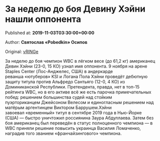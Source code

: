 
# За неделю до боя Девину Хэйни нашли оппонента

Published at: **2019-11-03T03:30:00+00:00**

Author: **Святослав «Pobedkin» Осипов**

Original: [vRINGe](https://vringe.com/news/129134-za-nedelyu-do-boya-devinu-kheyni-nashli-opponenta.htm)

За неделю до боя чемпион WBC в лёгком весе (до 61,2 кг) американец Девин Хэйни (23-0, 15 КО) узнал имя оппонента. 9 ноября на арене Staples Center (Лос-Анджелес, США) в андеркарде реванша «ютуберов» KSI и Логана Пола Хэйни проведёт дебютную защиту титула против Альфредо Сантьяго (12-0, 4 КО) из Доминиканской Республики. Претендента, правда, нет в топ-15 рейтинга WBC, но в его активе всё же есть парочка примечательных побед: решением большинства судей над стойким пуэрториканцем Джейсоном Велесом и единогласным решением над матёрым аргентинцем Виктором Баррушем.Хэйни завоевал «временный» титул в сентябре 2019 года в Нью-Йорке (США) — быстро уничтожил россиянина Заура Абдуллаева. Затем без боя американец был переведён в статус полноценного чемпиона — в WBC приняли решение повысить украинца Василия Ломаченко, наградив того званием «франчайзингового» чемпиона.
